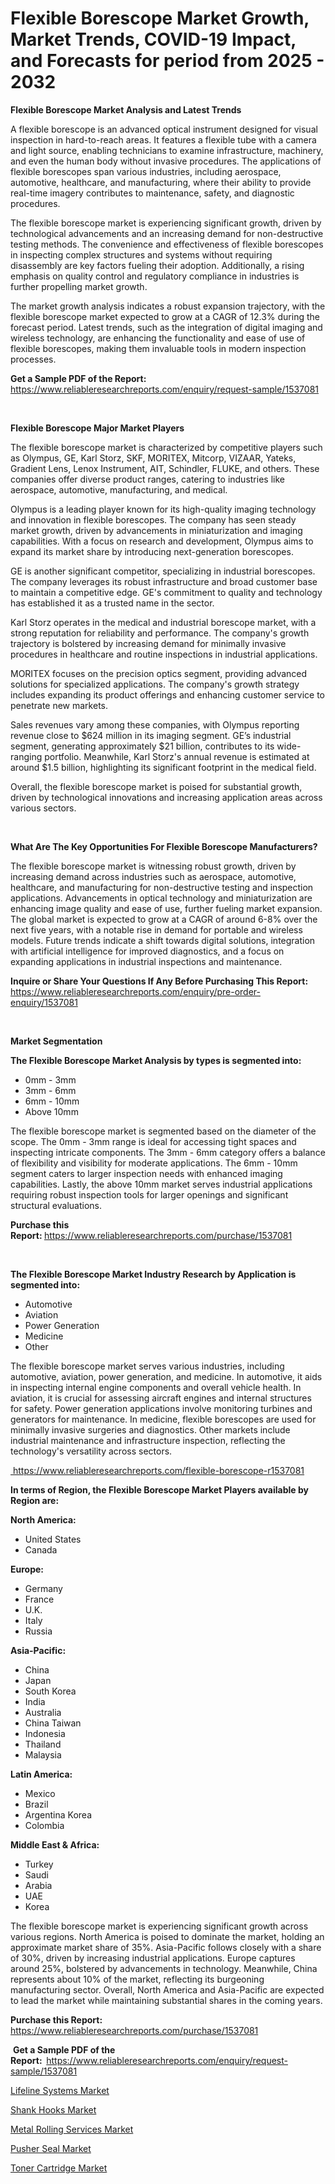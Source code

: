 <p><h1>Flexible Borescope Market Growth, Market Trends, COVID-19 Impact, and Forecasts for period from 2025 - 2032</h1></p><p><strong>Flexible Borescope Market Analysis and Latest Trends</strong></p>
<p><p>A flexible borescope is an advanced optical instrument designed for visual inspection in hard-to-reach areas. It features a flexible tube with a camera and light source, enabling technicians to examine infrastructure, machinery, and even the human body without invasive procedures. The applications of flexible borescopes span various industries, including aerospace, automotive, healthcare, and manufacturing, where their ability to provide real-time imagery contributes to maintenance, safety, and diagnostic procedures.</p><p>The flexible borescope market is experiencing significant growth, driven by technological advancements and an increasing demand for non-destructive testing methods. The convenience and effectiveness of flexible borescopes in inspecting complex structures and systems without requiring disassembly are key factors fueling their adoption. Additionally, a rising emphasis on quality control and regulatory compliance in industries is further propelling market growth.</p><p>The market growth analysis indicates a robust expansion trajectory, with the flexible borescope market expected to grow at a CAGR of 12.3% during the forecast period. Latest trends, such as the integration of digital imaging and wireless technology, are enhancing the functionality and ease of use of flexible borescopes, making them invaluable tools in modern inspection processes.</p></p>
<p><strong>Get a Sample PDF of the Report:&nbsp;</strong> <a href="https://www.reliableresearchreports.com/enquiry/request-sample/1537081?utm_campaign=34&utm_medium=2&utm_source=Github&utm_content=ia&utm_term=11042025&utm_id=flexible-borescope">https://www.reliableresearchreports.com/enquiry/request-sample/1537081</a></p>
<p>&nbsp;</p>
<p><strong>Flexible Borescope Major Market Players</strong></p>
<p><p>The flexible borescope market is characterized by competitive players such as Olympus, GE, Karl Storz, SKF, MORITEX, Mitcorp, VIZAAR, Yateks, Gradient Lens, Lenox Instrument, AIT, Schindler, FLUKE, and others. These companies offer diverse product ranges, catering to industries like aerospace, automotive, manufacturing, and medical.</p><p>Olympus is a leading player known for its high-quality imaging technology and innovation in flexible borescopes. The company has seen steady market growth, driven by advancements in miniaturization and imaging capabilities. With a focus on research and development, Olympus aims to expand its market share by introducing next-generation borescopes.</p><p>GE is another significant competitor, specializing in industrial borescopes. The company leverages its robust infrastructure and broad customer base to maintain a competitive edge. GE's commitment to quality and technology has established it as a trusted name in the sector. </p><p>Karl Storz operates in the medical and industrial borescope market, with a strong reputation for reliability and performance. The company's growth trajectory is bolstered by increasing demand for minimally invasive procedures in healthcare and routine inspections in industrial applications.</p><p>MORITEX focuses on the precision optics segment, providing advanced solutions for specialized applications. The company's growth strategy includes expanding its product offerings and enhancing customer service to penetrate new markets.</p><p>Sales revenues vary among these companies, with Olympus reporting revenue close to $624 million in its imaging segment. GE’s industrial segment, generating approximately $21 billion, contributes to its wide-ranging portfolio. Meanwhile, Karl Storz's annual revenue is estimated at around $1.5 billion, highlighting its significant footprint in the medical field.</p><p>Overall, the flexible borescope market is poised for substantial growth, driven by technological innovations and increasing application areas across various sectors.</p></p>
<p>&nbsp;</p>
<p><strong>What Are The Key Opportunities For Flexible Borescope Manufacturers?</strong></p>
<p><p>The flexible borescope market is witnessing robust growth, driven by increasing demand across industries such as aerospace, automotive, healthcare, and manufacturing for non-destructive testing and inspection applications. Advancements in optical technology and miniaturization are enhancing image quality and ease of use, further fueling market expansion. The global market is expected to grow at a CAGR of around 6-8% over the next five years, with a notable rise in demand for portable and wireless models. Future trends indicate a shift towards digital solutions, integration with artificial intelligence for improved diagnostics, and a focus on expanding applications in industrial inspections and maintenance.</p></p>
<p><strong>Inquire or Share Your Questions If Any Before Purchasing This Report:</strong> <a href="https://www.reliableresearchreports.com/enquiry/pre-order-enquiry/1537081?utm_campaign=34&utm_medium=2&utm_source=Github&utm_content=ia&utm_term=11042025&utm_id=flexible-borescope">https://www.reliableresearchreports.com/enquiry/pre-order-enquiry/1537081</a></p>
<p>&nbsp;</p>
<p><strong>Market Segmentation</strong></p>
<p><strong>The Flexible Borescope Market Analysis by types is segmented into:</strong></p>
<p><ul><li>0mm - 3mm</li><li>3mm - 6mm</li><li>6mm - 10mm</li><li>Above 10mm</li></ul></p>
<p><p>The flexible borescope market is segmented based on the diameter of the scope. The 0mm - 3mm range is ideal for accessing tight spaces and inspecting intricate components. The 3mm - 6mm category offers a balance of flexibility and visibility for moderate applications. The 6mm - 10mm segment caters to larger inspection needs with enhanced imaging capabilities. Lastly, the above 10mm market serves industrial applications requiring robust inspection tools for larger openings and significant structural evaluations.</p></p>
<p><strong>Purchase this Report:&nbsp;</strong><a href="https://www.reliableresearchreports.com/purchase/1537081?utm_campaign=34&utm_medium=2&utm_source=Github&utm_content=ia&utm_term=11042025&utm_id=flexible-borescope">https://www.reliableresearchreports.com/purchase/1537081</a></p>
<p>&nbsp;</p>
<p><strong>The Flexible Borescope Market Industry Research by Application is segmented into:</strong></p>
<p><ul><li>Automotive</li><li>Aviation</li><li>Power Generation</li><li>Medicine</li><li>Other</li></ul></p>
<p><p>The flexible borescope market serves various industries, including automotive, aviation, power generation, and medicine. In automotive, it aids in inspecting internal engine components and overall vehicle health. In aviation, it is crucial for assessing aircraft engines and internal structures for safety. Power generation applications involve monitoring turbines and generators for maintenance. In medicine, flexible borescopes are used for minimally invasive surgeries and diagnostics. Other markets include industrial maintenance and infrastructure inspection, reflecting the technology's versatility across sectors.</p></p>
<p><a href="https://www.reliableresearchreports.com/flexible-borescope-r1537081?utm_campaign=34&utm_medium=2&utm_source=Github&utm_content=ia&utm_term=11042025&utm_id=flexible-borescope">&nbsp;https://www.reliableresearchreports.com/flexible-borescope-r1537081</a></p>
<p><strong>In terms of Region, the Flexible Borescope Market Players available by Region are:</strong></p>
<p>
    <p> <strong> North America: </strong>
        <ul>
            <li>United States</li>
            <li>Canada</li>
        </ul>
        </p> 
    <p> <strong> Europe: </strong>
        <ul>
            <li>Germany</li>
            <li>France</li>
            <li>U.K.</li>
            <li>Italy</li>
            <li>Russia</li>
        </ul>
        </p> 
    <p> <strong> Asia-Pacific: </strong>
        <ul>
            <li>China</li>
            <li>Japan</li>
            <li>South Korea</li>
            <li>India</li>
            <li>Australia</li>
            <li>China Taiwan</li>
            <li>Indonesia</li>
            <li>Thailand</li>
            <li>Malaysia</li>
        </ul>
        </p> 
    <p> <strong> Latin America: </strong>
        <ul>
            <li>Mexico</li>
            <li>Brazil</li>
            <li>Argentina Korea</li>
            <li>Colombia</li>
        </ul>
        </p> 
    <p> <strong> Middle East & Africa: </strong>
        <ul>
            <li>Turkey</li>
            <li>Saudi</li>
            <li>Arabia</li>
            <li>UAE</li>
            <li>Korea</li>
        </ul>
    </p>
    </p>
<p><p>The flexible borescope market is experiencing significant growth across various regions. North America is poised to dominate the market, holding an approximate market share of 35%. Asia-Pacific follows closely with a share of 30%, driven by increasing industrial applications. Europe captures around 25%, bolstered by advancements in technology. Meanwhile, China represents about 10% of the market, reflecting its burgeoning manufacturing sector. Overall, North America and Asia-Pacific are expected to lead the market while maintaining substantial shares in the coming years.</p></p>
<p><strong>Purchase this Report: </strong><a href="https://www.reliableresearchreports.com/purchase/1537081?utm_campaign=34&utm_medium=2&utm_source=Github&utm_content=ia&utm_term=11042025&utm_id=flexible-borescope">https://www.reliableresearchreports.com/purchase/1537081</a></p>
<p>&nbsp;<strong>Get a Sample PDF of the Report:&nbsp;&nbsp;</strong><a href="https://www.reliableresearchreports.com/enquiry/request-sample/1537081?utm_campaign=34&utm_medium=2&utm_source=Github&utm_content=ia&utm_term=11042025&utm_id=flexible-borescope">https://www.reliableresearchreports.com/enquiry/request-sample/1537081</a></p>
<p><strong></strong></p>
<p><p><a href="https://github.com/suleimannichelle7/Market-Research-Report-List-1/blob/main/lifeline-systems-market.md?utm_campaign=34&utm_medium=2&utm_source=Github&utm_content=ia&utm_term=11042025&utm_id=flexible-borescope">Lifeline Systems Market</a></p><p><a href="https://github.com/MariaWashington76/Market-Research-Report-List-2/blob/main/shank-hooks-market.md?utm_campaign=34&utm_medium=2&utm_source=Github&utm_content=ia&utm_term=11042025&utm_id=flexible-borescope">Shank Hooks Market</a></p><p><a href="https://github.com/rosamariarocque98/Market-Research-Report-List-1/blob/main/metal-rolling-services-market.md?utm_campaign=34&utm_medium=2&utm_source=Github&utm_content=ia&utm_term=11042025&utm_id=flexible-borescope">Metal Rolling Services Market</a></p><p><a href="https://github.com/Chiragrp22/Market-Research-Report-List-7/blob/main/pusher-seal-market.md?utm_campaign=34&utm_medium=2&utm_source=Github&utm_content=ia&utm_term=11042025&utm_id=flexible-borescope">Pusher Seal Market</a></p><p><a href="https://github.com/MarciaRunte/Market-Research-Report-List-2/blob/main/toner-cartridge-market.md?utm_campaign=34&utm_medium=2&utm_source=Github&utm_content=ia&utm_term=11042025&utm_id=flexible-borescope">Toner Cartridge Market</a></p></p>